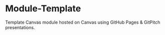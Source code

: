 # Module-Template
Template Canvas module hosted on Canvas using GitHub Pages &amp; GitPitch presentations.
